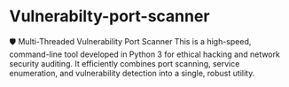 # Vulnerabilty-port-scanner
🛡️ Multi-Threaded Vulnerability Port Scanner This is a high-speed, command-line tool developed in Python 3 for ethical hacking and network security auditing. It efficiently combines port scanning, service enumeration, and vulnerability detection into a single, robust utility. 
